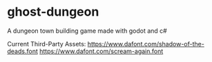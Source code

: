# ghost-dungeon

A dungeon town building game made with godot and c#

Current Third-Party Assets:
https://www.dafont.com/shadow-of-the-deads.font
https://www.dafont.com/scream-again.font
